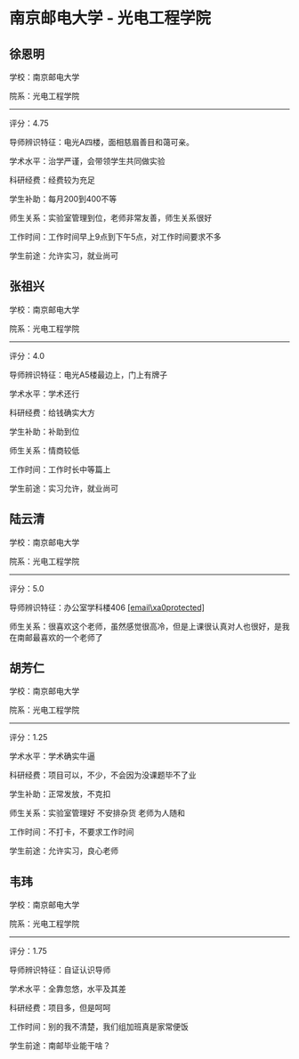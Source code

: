 # 南京邮电大学 - 光电工程学院

## 徐恩明

学校：南京邮电大学

院系：光电工程学院

* * *

评分：4.75

导师辨识特征：电光A四楼，面相慈眉善目和蔼可亲。

学术水平：治学严谨，会带领学生共同做实验

科研经费：经费较为充足

学生补助：每月200到400不等

师生关系：实验室管理到位，老师非常友善，师生关系很好

工作时间：工作时间早上9点到下午5点，对工作时间要求不多

学生前途：允许实习，就业尚可

## 张祖兴

学校：南京邮电大学

院系：光电工程学院

* * *

评分：4.0

导师辨识特征：电光A5楼最边上，门上有牌子

学术水平：学术还行

科研经费：给钱确实大方

学生补助：补助到位

师生关系：情商较低

工作时间：工作时长中等篇上

学生前途：实习允许，就业尚可

## 陆云清

学校：南京邮电大学

院系：光电工程学院

* * *

评分：5.0

导师辨识特征：办公室学科楼406 <!-- e --><a href="mailto:[[email\xa0protected]](/cdn-cgi/l/email-protection)">[[email\xa0protected]](/cdn-cgi/l/email-protection)</a><!-- e -->

师生关系：很喜欢这个老师，虽然感觉很高冷，但是上课很认真对人也很好，是我在南邮最喜欢的一个老师了

## 胡芳仁

学校：南京邮电大学

院系：光电工程学院

* * *

评分：1.25

学术水平：学术确实牛逼

科研经费：项目可以，不少，不会因为没课题毕不了业

学生补助：正常发放，不克扣

师生关系：实验室管理好
不安排杂货
老师为人随和

工作时间：不打卡，不要求工作时间

学生前途：允许实习，良心老师

## 韦玮

学校：南京邮电大学

院系：光电工程学院

* * *

评分：1.75

导师辨识特征：自证认识导师

学术水平：全靠忽悠，水平及其差

科研经费：项目多，但是呵呵

工作时间：别的我不清楚，我们组加班真是家常便饭

学生前途：南邮毕业能干啥？